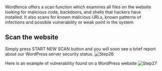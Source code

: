 Wordfence offers a scan function which examines all files on the website looking for malicious code, backdoors, and shells that hackers have installed. It also scans for known malicious URLs, known patterns of infections and possible vulnerability or weak point in the system.

## Scan the website

Simply press START NEW SCAN button and you will soon see a brief report about our WordPress server security status.
![Step26](./assets/26.png)

Here is an example of vulnerability found on a WordPress website
![Step27](./assets/27.png)
